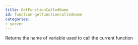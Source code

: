 ```yaml
---
title: GetFunctionCalledName
id: function-getfunctioncalledname
categories:
- server
---
```


Returns the name of variable used to call the current function
